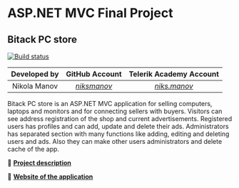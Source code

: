# ASP.NET MVC Final Project

## Bitack PC store

[![Build status](https://ci.appveyor.com/api/projects/status/9061ep1cnfdpckrw/branch/master?svg=true)](https://ci.appveyor.com/project/niksmanov/pc-store/branch/master)

|Developed by    |GitHub Аccount                               |Telerik Academy Аccount                                   |
|:--------------:|:-------------------------------------------:|:--------------------------------------------------------:|
|Nikola Manov    |[_niksmanov_](https://github.com/niksmanov)  |[_niks.manov_](http://telerikacademy.com/Users/niks.manov)|


Bitack PC store is an ASP.NET MVC application for selling computers, laptops and monitors and for connecting sellers with buyers. Visitors can see address registration of the shop and current advertisements. Registered users has profiles and can add, update and delete their ads. Administrators has separated section with many functions like adding, editing and deleting users and ads. Also they can make other users administrators and delete cache of the app.


:blue_book: [**Project description**](./docs/Project-description.md)

:rocket: [**Website of the application**](http://bitackstore.somee.com/)
